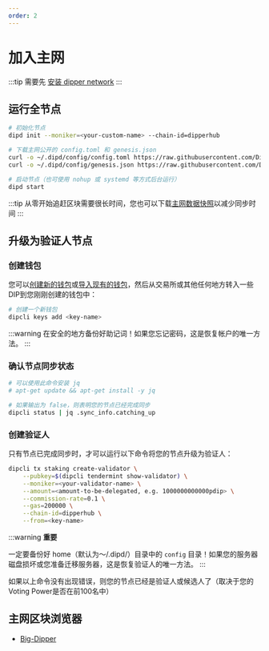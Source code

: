 ```yaml
---
order: 2
---
```


# 加入主网

:::tip
需要先 [安装 dipper network](install.md)
:::

## 运行全节点

```bash
# 初始化节点
dipd init --moniker=<your-custom-name> --chain-id=dipperhub

# 下载主网公开的 config.toml 和 genesis.json
curl -o ~/.dipd/config/config.toml https://raw.githubusercontent.com/Dipper-Labs/mainnet/master/config/config.toml
curl -o ~/.dipd/config/genesis.json https://raw.githubusercontent.com/Dipper-Labs/mainnet/master/config/genesis.json

# 启动节点（也可使用 nohup 或 systemd 等方式后台运行）
dipd start
```

:::tip
从零开始追赶区块需要很长时间，您也可以下载[主网数据快照](#TODO)以减少同步时间
:::

## 升级为验证人节点

### 创建钱包

您可以[创建新的钱包](../cli-client/keys.md#创建密钥)或[导入现有的钱包](../cli-client/keys.md#通过助记词恢复密钥)，然后从交易所或其他任何地方转入一些DIP到您刚刚创建的钱包中：

```bash
# 创建一个新钱包
dipcli keys add <key-name>
```

:::warning
在安全的地方备份好助记词！如果您忘记密码，这是恢复帐户的唯一方法。
:::

### 确认节点同步状态

```bash
# 可以使用此命令安装 jq
# apt-get update && apt-get install -y jq

# 如果输出为 false，则表明您的节点已经完成同步
dipcli status | jq .sync_info.catching_up
```

### 创建验证人

只有节点已完成同步时，才可以运行以下命令将您的节点升级为验证人：

```bash
dipcli tx staking create-validator \
    --pubkey=$(dipcli tendermint show-validator) \
    --moniker=<your-validator-name> \
    --amount=<amount-to-be-delegated, e.g. 1000000000000pdip> \
    --commission-rate=0.1 \
    --gas=200000 \
    --chain-id=dipperhub \
    --from=<key-name>
```

:::warning
**重要**

一定要备份好 home（默认为〜/.dipd/）目录中的 `config` 目录！如果您的服务器磁盘损坏或您准备迁移服务器，这是恢复验证人的唯一方法。
:::

如果以上命令没有出现错误，则您的节点已经是验证人或候选人了（取决于您的Voting Power是否在前100名中）

## 主网区块浏览器
- [Big-Dipper](https://explorer.dippernetwork.com/)